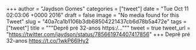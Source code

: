
+++
author = "Jaydson Gomes"
categories = ["tweet"]
date = "Tue Oct 11 02:03:06 +0000 2016"
draft = false
image = "No media found for this Tweet"
slug = "40a7ca1b1106b3db68504221437cb6d78b5a472e"
tags = ["tweet"]
title = """Deprê pré 32-anos https:/..."""
tweet = true
tweet_url = "https://twitter.com/jaydson/status/785661974407417856"
+++
Deprê pré 32-anos https://t.co/1wkP66lHy2
